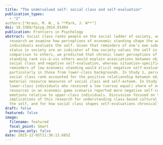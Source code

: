 ```yaml
---
title: "The undervalued self: social class and self-evaluation"
publication_types:
  - "2"
authors:["Kraus, M. W., & **Park, J. W**"]
doi: 10.3389/fpsyg.2014.01404
publication: Frontiers in Psychology
abstract: Social class ranks people on the social ladder of society, and in this
  research we examine how perceptions of economic standing shape the way that
  individuals evaluate the self. Given that reminders of one’s own subordinate
  status in society are an indicator of how society values the self in
  comparison to others, we predicted that chronic lower perceptions of economic
  standing rank vis-à-vis others would explain associations between objective
  social class and negative self-evaluation, whereas situation-specific
  reminders of low economic standing would elicit negative self-evaluations,
  particularly in those from lower-class backgrounds. In Study 1, perceptions of
  social class rank accounted for the positive relationship between objective
  material resource measures of social class and self-esteem. In Study 2,
  lower-class individuals who received a low (versus equal) share of economic
  resources in an economic game scenario reported more negative self-conscious
  emotions relative to upper-class individuals. Discussion focused on the
  implications of this research for understanding class-based cultural models of
  the self, and for how social class shapes self-evaluations chronically.
draft: false
featured: false
image:
  filename: featured
  focal_point: Smart
  preview_only: false
date: 2015-12-05T21:36:13.685Z
---
```


